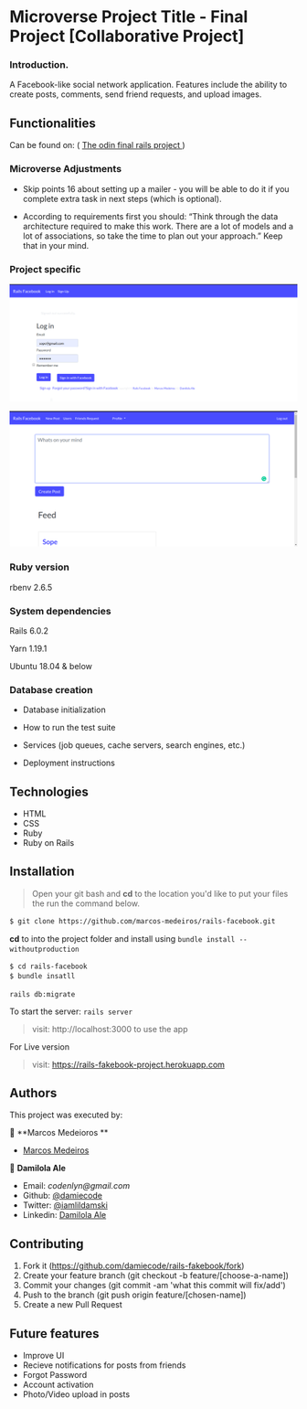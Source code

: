 # Microverse Project Title - Final Project [Collaborative Project]

### Introduction.
A Facebook-like social network application. Features include the ability to create posts, comments, send friend requests, and upload images.

## Functionalities

Can be found on:  ( <a href="https://www.theodinproject.com/courses/ruby-on-rails/lessons/final-project"> The odin final rails project </a>)

### Microverse Adjustments

* Skip points 16 about setting up a mailer - you will be able to do it if you complete extra task in next steps (which is optional).

* According to requirements first you should: “Think through the data architecture required to make this work. There are a lot of models and a lot of associations, so take the time to plan out your approach.” Keep that in your mind.

### Project specific

![rails-facebook login](login.png "Rails-facebook login")


![rails-facebook home](home.png "Rails-facebook home")

###  Ruby version

rbenv 2.6.5

###  System dependencies

Rails 6.0.2

Yarn 1.19.1

Ubuntu 18.04 & below

###  Database creation

* Database initialization

* How to run the test suite

* Services (job queues, cache servers, search engines, etc.)

* Deployment instructions

## Technologies

- HTML
- CSS
- Ruby
- Ruby on Rails

## Installation
> Open your git bash and **cd** to the location you'd like to put your files the run the command below.

```sh
$ git clone https://github.com/marcos-medeiros/rails-facebook.git
```

**cd** to into the project folder and install using `bundle install --withoutproduction`

```sh
$ cd rails-facebook
$ bundle insatll
```

`rails db:migrate`

To start the server: `rails server`

> visit: http://localhost:3000 to use the app

For Live version
> visit:  https://rails-fakebook-project.herokuapp.com

## Authors

This project was executed by:

👤 **Marcos Medeioros **

- [Marcos Medeiros](https://www.linkedin.com/in/marcosmedeiros-dev/)

👤 **Damilola Ale**

- Email: _codenlyn@gmail.com_
- Github: [@damiecode](https://github.com/damiecode)
- Twitter: [@iamlildamski](https://twitter.com/iamlildamski)
- Linkedin: [Damilola Ale](https://www.linkedin.com/in/damiecode/)

## Contributing

1. Fork it (https://github.com/damiecode/rails-fakebook/fork)
2. Create your feature branch (git checkout -b feature/[choose-a-name])
3. Commit your changes (git commit -am 'what this commit will fix/add')
4. Push to the branch (git push origin feature/[chosen-name])
5. Create a new Pull Request

## Future features
- Improve UI
- Recieve notifications for posts from friends
- Forgot Password
- Account activation
- Photo/Video upload in posts
